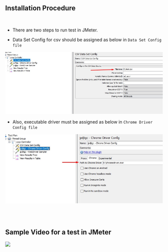 ## Installation Procedure </br>

</br> 

* There are two steps to run test in JMeter.

* Data Set Config for csv should be assigned as below in ```Data Set Config file```

<img alt="" src="https://github.com/ozgunbos/n11Cases/blob/main/JMeter/DataSetConfig.jpg">

* Also, executable driver must be assigned as below in ```Chrome Driver Config file```

<img alt="" src="https://github.com/ozgunbos/n11Cases/blob/main/JMeter/JMeterAssignPath.jpg">

</br></br>
## Sample Video for a test in JMeter </br>

![](https://github.com/ozgunbos/n11Cases/blob/main/JMeter/JMeter.gif)
